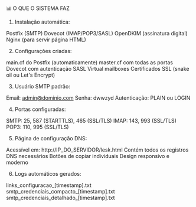 📊 O QUE O SISTEMA FAZ
1. Instalação automática:

Postfix (SMTP)
Dovecot (IMAP/POP3/SASL)
OpenDKIM (assinatura digital)
Nginx (para servir página HTML)

2. Configurações criadas:

main.cf do Postfix (automaticamente)
master.cf com todas as portas
Dovecot com autenticação SASL
Virtual mailboxes
Certificados SSL (snake oil ou Let's Encrypt)

3. Usuário SMTP padrão:

Email: admin@dominio.com
Senha: dwwzyd
Autenticação: PLAIN ou LOGIN

4. Portas configuradas:

SMTP: 25, 587 (STARTTLS), 465 (SSL/TLS)
IMAP: 143, 993 (SSL/TLS)
POP3: 110, 995 (SSL/TLS)

5. Página de configuração DNS:

Acessível em: http://IP_DO_SERVIDOR/lesk.html
Contém todos os registros DNS necessários
Botões de copiar individuais
Design responsivo e moderno

6. Logs automáticos gerados:

links_configuracao_[timestamp].txt
smtp_credenciais_compacto_[timestamp].txt
smtp_credenciais_detalhado_[timestamp].txt
